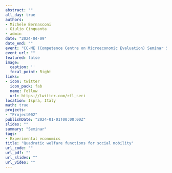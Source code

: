 ```yaml
---
abstract: ""
all_day: true
authors:
- Michele Bernasconi
- Giulio Cinquanta
- admin
date: "2024-04-09"
date_end: ""
event: "CC-ME (Competence Centre on Microeconomic Evaluation) Seminar Series"
event_url: ""
featured: false
image:
  caption: ''
  focal_point: Right
links:
- icon: twitter
  icon_pack: fab
  name: Follow
  url: https://twitter.com/rfl_seri
location: Ispra, Italy
math: true
projects:
- "Project002"
publishDate: "2024-01-01T00:00:00Z"
slides: ""
summary: "Seminar"
tags:
- Experimental economics
title: "Quadratic welfare functions for social mobility"
url_code: ""
url_pdf: ""
url_slides: ""
url_video: ""
---
```

